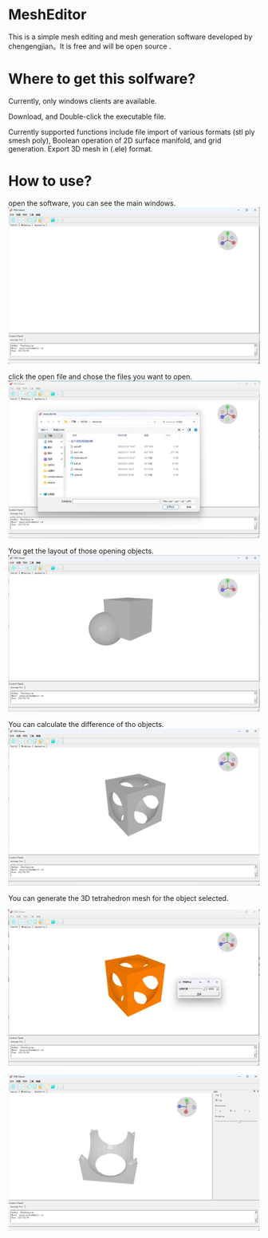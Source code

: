 # MeshEditor
This is a simple mesh editing and mesh generation software developed by chengengjian。It is free and will be open source .



# Where to get this solfware?

Currently, only windows clients are available.

Download, and Double-click the executable file.

Currently supported functions include file import of various formats (stl ply smesh poly), Boolean operation of 2D surface manifold, and grid generation. Export 3D mesh in (.ele) format.

# How to use?
open the software, you can see the main windows.
![image](https://github.com/chengengjian/MeshEditor/blob/main/images/mainWindows.png)

click the open file and chose the files you want to open. 
![image](https://github.com/chengengjian/MeshEditor/blob/main/images/openFiles.png)


You get the layout of those opening objects.
![image](https://github.com/chengengjian/MeshEditor/blob/main/images/layout.png)


You can calculate the difference of tho objects.
![image](https://github.com/chengengjian/MeshEditor/blob/main/images/minus.png)

You can generate the 3D tetrahedron mesh for the object selected.

![image](https://github.com/chengengjian/MeshEditor/blob/main/images/meshgen.png)


![image](https://github.com/chengengjian/MeshEditor/blob/main/images/meshgen2.png)
